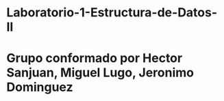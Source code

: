 # Laboratorio-1-Estructura-de-Datos-II
# Grupo conformado por Hector Sanjuan, Miguel Lugo, Jeronimo Dominguez 
